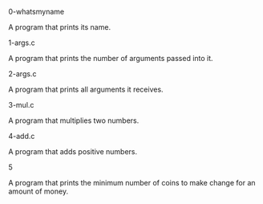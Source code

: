 0-whatsmyname

A program that prints its name.

1-args.c

A program that prints the number of arguments passed into it.

2-args.c

A program that prints all arguments it receives.

3-mul.c

A program that multiplies two numbers.

4-add.c

A program that adds positive numbers.

5

A program that prints the minimum number of coins to make change for an amount of money.
